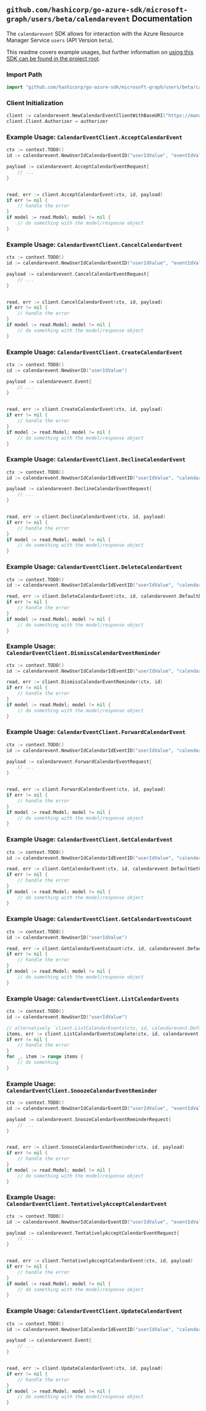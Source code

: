 
## `github.com/hashicorp/go-azure-sdk/microsoft-graph/users/beta/calendarevent` Documentation

The `calendarevent` SDK allows for interaction with the Azure Resource Manager Service `users` (API Version `beta`).

This readme covers example usages, but further information on [using this SDK can be found in the project root](https://github.com/hashicorp/go-azure-sdk/tree/main/docs).

### Import Path

```go
import "github.com/hashicorp/go-azure-sdk/microsoft-graph/users/beta/calendarevent"
```


### Client Initialization

```go
client := calendarevent.NewCalendarEventClientWithBaseURI("https://management.azure.com")
client.Client.Authorizer = authorizer
```


### Example Usage: `CalendarEventClient.AcceptCalendarEvent`

```go
ctx := context.TODO()
id := calendarevent.NewUserIdCalendarEventID("userIdValue", "eventIdValue")

payload := calendarevent.AcceptCalendarEventRequest{
	// ...
}


read, err := client.AcceptCalendarEvent(ctx, id, payload)
if err != nil {
	// handle the error
}
if model := read.Model; model != nil {
	// do something with the model/response object
}
```


### Example Usage: `CalendarEventClient.CancelCalendarEvent`

```go
ctx := context.TODO()
id := calendarevent.NewUserIdCalendarEventID("userIdValue", "eventIdValue")

payload := calendarevent.CancelCalendarEventRequest{
	// ...
}


read, err := client.CancelCalendarEvent(ctx, id, payload)
if err != nil {
	// handle the error
}
if model := read.Model; model != nil {
	// do something with the model/response object
}
```


### Example Usage: `CalendarEventClient.CreateCalendarEvent`

```go
ctx := context.TODO()
id := calendarevent.NewUserID("userIdValue")

payload := calendarevent.Event{
	// ...
}


read, err := client.CreateCalendarEvent(ctx, id, payload)
if err != nil {
	// handle the error
}
if model := read.Model; model != nil {
	// do something with the model/response object
}
```


### Example Usage: `CalendarEventClient.DeclineCalendarEvent`

```go
ctx := context.TODO()
id := calendarevent.NewUserIdCalendarIdEventID("userIdValue", "calendarIdValue", "eventIdValue")

payload := calendarevent.DeclineCalendarEventRequest{
	// ...
}


read, err := client.DeclineCalendarEvent(ctx, id, payload)
if err != nil {
	// handle the error
}
if model := read.Model; model != nil {
	// do something with the model/response object
}
```


### Example Usage: `CalendarEventClient.DeleteCalendarEvent`

```go
ctx := context.TODO()
id := calendarevent.NewUserIdCalendarIdEventID("userIdValue", "calendarIdValue", "eventIdValue")

read, err := client.DeleteCalendarEvent(ctx, id, calendarevent.DefaultDeleteCalendarEventOperationOptions())
if err != nil {
	// handle the error
}
if model := read.Model; model != nil {
	// do something with the model/response object
}
```


### Example Usage: `CalendarEventClient.DismissCalendarEventReminder`

```go
ctx := context.TODO()
id := calendarevent.NewUserIdCalendarIdEventID("userIdValue", "calendarIdValue", "eventIdValue")

read, err := client.DismissCalendarEventReminder(ctx, id)
if err != nil {
	// handle the error
}
if model := read.Model; model != nil {
	// do something with the model/response object
}
```


### Example Usage: `CalendarEventClient.ForwardCalendarEvent`

```go
ctx := context.TODO()
id := calendarevent.NewUserIdCalendarIdEventID("userIdValue", "calendarIdValue", "eventIdValue")

payload := calendarevent.ForwardCalendarEventRequest{
	// ...
}


read, err := client.ForwardCalendarEvent(ctx, id, payload)
if err != nil {
	// handle the error
}
if model := read.Model; model != nil {
	// do something with the model/response object
}
```


### Example Usage: `CalendarEventClient.GetCalendarEvent`

```go
ctx := context.TODO()
id := calendarevent.NewUserIdCalendarIdEventID("userIdValue", "calendarIdValue", "eventIdValue")

read, err := client.GetCalendarEvent(ctx, id, calendarevent.DefaultGetCalendarEventOperationOptions())
if err != nil {
	// handle the error
}
if model := read.Model; model != nil {
	// do something with the model/response object
}
```


### Example Usage: `CalendarEventClient.GetCalendarEventsCount`

```go
ctx := context.TODO()
id := calendarevent.NewUserID("userIdValue")

read, err := client.GetCalendarEventsCount(ctx, id, calendarevent.DefaultGetCalendarEventsCountOperationOptions())
if err != nil {
	// handle the error
}
if model := read.Model; model != nil {
	// do something with the model/response object
}
```


### Example Usage: `CalendarEventClient.ListCalendarEvents`

```go
ctx := context.TODO()
id := calendarevent.NewUserID("userIdValue")

// alternatively `client.ListCalendarEvents(ctx, id, calendarevent.DefaultListCalendarEventsOperationOptions())` can be used to do batched pagination
items, err := client.ListCalendarEventsComplete(ctx, id, calendarevent.DefaultListCalendarEventsOperationOptions())
if err != nil {
	// handle the error
}
for _, item := range items {
	// do something
}
```


### Example Usage: `CalendarEventClient.SnoozeCalendarEventReminder`

```go
ctx := context.TODO()
id := calendarevent.NewUserIdCalendarEventID("userIdValue", "eventIdValue")

payload := calendarevent.SnoozeCalendarEventReminderRequest{
	// ...
}


read, err := client.SnoozeCalendarEventReminder(ctx, id, payload)
if err != nil {
	// handle the error
}
if model := read.Model; model != nil {
	// do something with the model/response object
}
```


### Example Usage: `CalendarEventClient.TentativelyAcceptCalendarEvent`

```go
ctx := context.TODO()
id := calendarevent.NewUserIdCalendarEventID("userIdValue", "eventIdValue")

payload := calendarevent.TentativelyAcceptCalendarEventRequest{
	// ...
}


read, err := client.TentativelyAcceptCalendarEvent(ctx, id, payload)
if err != nil {
	// handle the error
}
if model := read.Model; model != nil {
	// do something with the model/response object
}
```


### Example Usage: `CalendarEventClient.UpdateCalendarEvent`

```go
ctx := context.TODO()
id := calendarevent.NewUserIdCalendarIdEventID("userIdValue", "calendarIdValue", "eventIdValue")

payload := calendarevent.Event{
	// ...
}


read, err := client.UpdateCalendarEvent(ctx, id, payload)
if err != nil {
	// handle the error
}
if model := read.Model; model != nil {
	// do something with the model/response object
}
```
